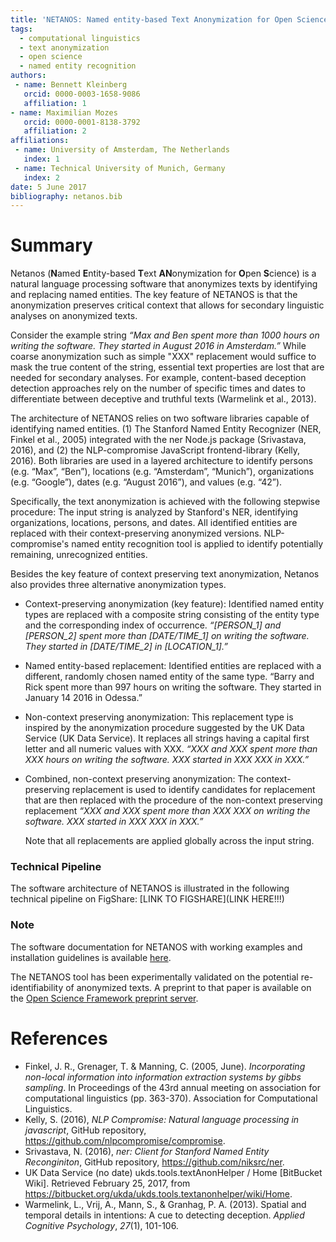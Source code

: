 ```yaml
---
title: 'NETANOS: Named entity-based Text Anonymization for Open Science'
tags:
  - computational linguistics
  - text anonymization
  - open science
  - named entity recognition
authors:
 - name: Bennett Kleinberg
   orcid: 0000-0003-1658-9086
   affiliation: 1
- name: Maximilian Mozes
   orcid: 0000-0001-8138-3792
   affiliation: 2
affiliations:
 - name: University of Amsterdam, The Netherlands
   index: 1
 - name: Technical University of Munich, Germany
   index: 2
date: 5 June 2017
bibliography: netanos.bib
---
```


# Summary
Netanos (**N**amed **E**ntity-based **T**ext **AN**onymization for **O**pen **S**cience) is a natural language processing software that anonymizes texts by identifying and replacing named entities. The key feature of NETANOS is that the anonymization preserves critical context that allows for secondary linguistic analyses on anonymized texts. 

Consider the example string *“Max and Ben spent more than 1000 hours on writing the software. They started in August 2016 in Amsterdam.”* While coarse anonymization such as simple "XXX" replacement would suffice to mask the true content of the string, essential text properties are lost that are needed for secondary analyses. For example, content-based deception detection approaches rely on the number of specific times and dates to differentiate between deceptive and truthful texts (Warmelink et al., 2013).

The architecture of NETANOS relies on two software libraries capable of identifying named entities. (1) The Stanford Named Entity Recognizer (NER, Finkel et al., 2005) integrated with the ner Node.js package (Srivastava, 2016), and (2) the NLP-compromise JavaScript frontend-library (Kelly, 2016). Both libraries are used in a layered architecture  to identify persons (e.g. “Max”, “Ben”), locations (e.g. “Amsterdam”, “Munich”), organizations (e.g. “Google”), dates (e.g. “August 2016”), and values (e.g. “42”). 

Specifically, the text anonymization is achieved with the following stepwise procedure: The input string is analyzed by Stanford's NER, identifying organizations, locations, persons, and dates. All identified entities are replaced with their context-preserving anonymized versions. NLP-compromise's named entity recognition tool is applied to identify potentially remaining, unrecognized entities. 

Besides the key feature of context preserving text anonymization, Netanos also provides three alternative anonymization types. 

- Context-preserving anonymization (key feature): Identified named entity types are replaced with a composite string consisting of the entity type and the corresponding index of occurrence. *“[PERSON_1] and [PERSON_2] spent more than [DATE/TIME_1] on writing the software. They started in [DATE/TIME_2] in [LOCATION_1].”*

- Named entity-based replacement: Identified entities are replaced with a different, randomly chosen named entity of the same type. “Barry and Rick spent more than 997 hours on writing the software. They started in January 14 2016 in Odessa.”

- Non-context preserving anonymization: This replacement type is inspired by the anonymization procedure suggested by the UK Data Service (UK Data Service). It replaces all strings having a capital first letter and all numeric values with XXX. *“XXX and XXX spent more than XXX hours on writing the software. XXX started in XXX XXX in XXX.”*

- Combined, non-context preserving anonymization: The context-preserving replacement is used to identify candidates for replacement that are then replaced with the procedure of the non-context preserving replacement *“XXX and XXX spent more than XXX XXX on writing the software. XXX started in XXX XXX in XXX.”* 

  Note that all replacements are applied globally across the input string. 



### Technical Pipeline

The software architecture of NETANOS is illustrated in the following technical pipeline on FigShare: [LINK TO FIGSHARE](LINK HERE!!!)



### Note

The software documentation for NETANOS with working examples and installation guidelines is available [here](https://github.com/ben-aaron188/netanos/blob/master/README.md). 

The NETANOS tool has been experimentally validated on the potential re-identifiability of anonymized texts. A preprint to that paper is available on the [Open Science Framework preprint server](https://osf.io/w9nhb/).



# References

* Finkel, J. R., Grenager, T. & Manning, C. (2005, June). _Incorporating non-local information into information extraction systems by gibbs sampling_. In Proceedings of the 43rd annual meeting on association for computational linguistics (pp. 363-370). Association for Computational Linguistics.
* Kelly, S. (2016), *NLP Compromise: Natural language processing in javascript*, GitHub repository, https://github.com/nlpcompromise/compromise.
* Srivastava, N. (2016), *ner: Client for Stanford Named Entity Reconginiton*, GitHub repository, https://github.com/niksrc/ner.
* UK Data Service (no date) ukds.tools.textAnonHelper / Home [BitBucket Wiki]. Retrieved February 25, 2017, from https://bitbucket.org/ukda/ukds.tools.textanonhelper/wiki/Home.
* Warmelink, L., Vrij, A., Mann, S., & Granhag, P. A. (2013). Spatial and temporal details in intentions: A cue to detecting deception. *Applied Cognitive Psychology*, *27*(1), 101-106.